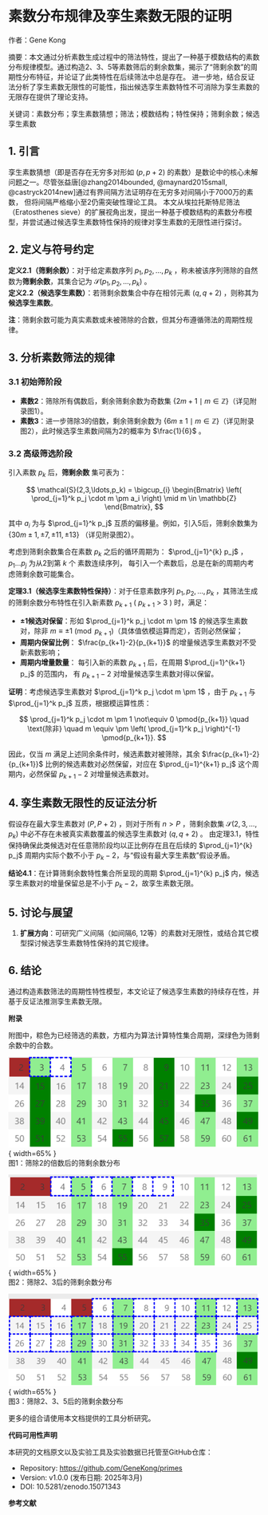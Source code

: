 # 素数分布规律及孪生素数无限的证明

作者：Gene Kong

摘要：本文通过分析素数生成过程中的筛法特性，提出了一种基于模数结构的素数分布规律模型。通过构造2、3、5等素数筛后的剩余数集，揭示了“筛剩余数”的周期性分布特征，并论证了此类特性在后续筛法中总是存在。
进一步地，结合反证法分析了孪生素数无限性的可能性，指出候选孪生素数特性不可消除为孪生素数的无限存在提供了理论支持。

关键词：素数分布；孪生素数猜想；筛法；模数结构；特性保持；筛剩余数；候选孪生素数

## 1. 引言

孪生素数猜想（即是否存在无穷多对形如 $(p, p+2)$ 的素数）是数论中的核心未解问题之一。尽管张益唐[@zhang2014bounded, @maynard2015small, @castryck2014new]通过有界间隔方法证明存在无穷多对间隔小于7000万的素数，
但将间隔严格缩小至2仍需突破性理论工具。
本文从埃拉托斯特尼筛法（Eratosthenes sieve）的扩展视角出发，提出一种基于模数结构的素数分布模型，并尝试通过候选孪生素数特性保持的规律对孪生素数的无限性进行探讨。

## 2. 定义与符号约定  

**定义2.1（筛剩余数）**：对于给定素数序列 $p_1, p_2, \ldots, p_k$ ，称未被该序列筛除的自然数为**筛剩余数**，其集合记为 $\mathcal{S}(p_1, p_2, \ldots, p_k)$ 。  
**定义2.2（候选孪生素数）**：若筛剩余数集合中存在相邻元素 $(q, q+2)$ ，则称其为**候选孪生素数**。  

**注**：筛剩余数可能为真实素数或未被筛除的合数，但其分布遵循筛法的周期性规律。

## 3. 分析素数筛法的规律  

### 3.1 初始筛阶段

- **素数2**：筛除所有偶数后，剩余筛剩余数为奇数集 $\{2m+1 \mid m \in \mathbb{Z}\}$（详见附录图1）。  
- **素数3**：进一步筛除3的倍数，剩余筛剩余数为 $\{6m \pm 1 \mid m \in \mathbb{Z}\}$（详见附录图2），此时候选孪生素数间隔为2的概率为 $\frac{1}{6}$ 。  

### 3.2 高级筛选阶段

引入素数 $p_k$ 后，**筛剩余数** 集可表为：

$$
\mathcal{S}(2,3,\ldots,p_k) = \bigcup_{i} \begin{Bmatrix} \left( \prod_{j=1}^k p_j \cdot m \pm a_i \right) \mid m \in \mathbb{Z} \end{Bmatrix},
$$  

其中 $a_i$ 为与 $\prod_{j=1}^k p_j$ 互质的偏移量。例如，引入5后，筛剩余数集为 $\{30m \pm 1, \pm 7, \pm 11, \pm 13\}$ （详见附录图2）。  

考虑到筛剩余数集合在素数 $p_k$ 之后的循环周期为： $\prod_{j=1}^{k} p_j$ ， $p_1 \ldots p_j$ 为从2到第 $k$ 个 素数连续序列， 每引入一个素数后，总是在新的周期内考虑筛剩余数可能集合。

**定理3.1（候选孪生素数特性保持）**：对于任意素数序列 $p_1, p_2, \ldots, p_k$ ，其筛法生成的筛剩余数分布特性在引入新素数 $p_{k+1}$ ( $p_{k+1}$ > 3 ) 时，满足：

- **±1候选对保留**：形如 $\prod_{j=1}^k p_j \cdot m \pm 1$ 的候选孪生素数对，除非 $m \equiv \pm 1 \pmod{p_{k+1}}$（具体值依模运算而定），否则必然保留；  
- **周期内保留比例**： $\frac{p_{k+1}-2}{p_{k+1}}$ 的增量候选孪生素数对不受新素数影响；
- **周期内增量数量**： 每引入新的素数 $p_{k+1}$ 后，在周期 $\prod_{j=1}^{k+1} p_j$ 的范围内， 有 $p_{k+1}-2$ 对增量候选孪生素数对得以保留。

**证明**：考虑候选孪生素数对 $\prod_{j=1}^k p_j \cdot m \pm 1$ ，由于 $p_{k+1}$ 与 $\prod_{j=1}^k p_j$ 互质，根据模运算性质：

$$
\prod_{j=1}^k p_j \cdot m \pm 1 \not\equiv 0 \pmod{p_{k+1}} \quad \text{除非} \quad m \equiv \pm \left( \prod_{j=1}^k p_j \right)^{-1} \pmod{p_{k+1}}.
$$

因此，仅当 $m$ 满足上述同余条件时，候选素数对被筛除，其余 $\frac{p_{k+1}-2}{p_{k+1}}$ 比例的候选素数对必然保留，对应在 $\prod_{j=1}^{k+1} p_j$ 这个周期内，必然保留 $p_{k+1} -2$ 对增量候选素数对。

## 4. 孪生素数无限性的反证法分析  

假设存在最大孪生素数对 $(P, P+2)$ ，则对于所有 $n > P$ ，筛剩余数集 $\mathcal{S}(2,3,\ldots,p_k)$ 中必不存在未被真实素数覆盖的候选孪生素数对 $(q, q+2)$ 。
由定理3.1，特性保持确保此类候选对在任意筛阶段均以正比例存在且在后续的 $\prod_{j=1}^{k} p_j$ 周期内实际个数不小于 $p_k - 2$，与“假设有最大孪生素数”假设矛盾。  

**结论4.1**：在计算筛剩余数特性集合所呈现的周期 $\prod_{j=1}^{k} p_j$ 内，候选孪生素数对的增量保留总是不小于 $p_k - 2$，故孪生素数无限。 

## 5. 讨论与展望  

1. **扩展方向**：可研究广义间隔（如间隔6, 12等）的素数对无限性，或结合其它模型探讨候选孪生素数特性保持的其它规律。  

## 6. 结论  

通过构造素数筛法的周期性特性模型，本文论证了候选孪生素数的持续存在性，并基于反证法推测孪生素数无限。


**附录**  

附图中，粽色为已经筛选的素数，方框内为算法计算特性集合周期，深绿色为筛剩余数中的合数。

![筛除2的倍数后的筛剩余数分布](src/02.png "筛除2的倍数后的筛剩余数分布"){ width=65% }  
图1：筛除2的倍数后的筛剩余数分布

![筛除2、3后的筛剩余数分布](src/03.png "筛除2、3后的筛剩余数分布"){ width=65% }  
图2：筛除2、3后的筛剩余数分布

![筛除2、3、5后的筛剩余数分布](src/05.png "筛除2、3、5后的筛剩余数分布"){ width=65% }  
图3：筛除2、3、5后的筛剩余数分布

更多的组合请使用本文档提供的工具分析研究。

**代码可用性声明**

本研究的文档原文以及实验工具及实验数据已托管至GitHub仓库：

* Repository: https://github.com/GeneKong/primes
* Version: v1.0.0 (发布日期: 2025年3月)
* DOI: 10.5281/zenodo.15071343

**参考文献**  
